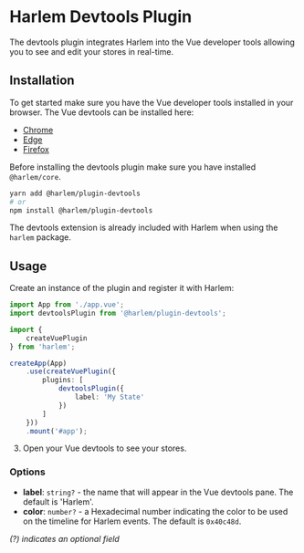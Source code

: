 # Harlem Devtools Plugin

The devtools plugin integrates Harlem into the Vue developer tools allowing you to see and edit your stores in real-time.

## Installation

To get started make sure you have the Vue developer tools installed in your browser. The Vue devtools can be installed here:
- [Chrome](https://chrome.google.com/webstore/detail/vuejs-devtools/nhdogjmejiglipccpnnnanhbledajbpd)
- [Edge](https://microsoftedge.microsoft.com/addons/detail/vuejs-devtools/olofadcdnkkjdfgjcmjaadnlehnnihnl)
- [Firefox](https://addons.mozilla.org/en-US/firefox/addon/vue-js-devtools)

Before installing the devtools plugin make sure you have installed `@harlem/core`.

```bash
yarn add @harlem/plugin-devtools
# or
npm install @harlem/plugin-devtools
```

The devtools extension is already included with Harlem when using the `harlem` package.


## Usage

Create an instance of the plugin and register it with Harlem:
```typescript
import App from './app.vue';
import devtoolsPlugin from '@harlem/plugin-devtools';

import {
    createVuePlugin
} from 'harlem';

createApp(App)
    .use(createVuePlugin({
        plugins: [
            devtoolsPlugin({
                label: 'My State'
            })
        ]
    }))
    .mount('#app');
```

3. Open your Vue devtools to see your stores.


### Options

- **label**: `string?` - the name that will appear in the Vue devtools pane. The default is 'Harlem'.
- **color**: `number?` - a Hexadecimal number indicating the color to be used on the timeline for Harlem events. The default is `0x40c48d`.

*(?) indicates an optional field*